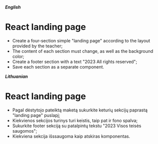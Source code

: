 **_English_**

# React landing page

- Create a four-section simple "landing page" according to the layout provided by the teacher;
- The content of each section must change, as well as the background color;
- Create a footer section with a text "2023 All rights reserved";
- Save each section as a separate component.

**_Lithuanian_**

# React landing page

- Pagal dėstytojo pateiktą maketą sukurkite keturių sekcijų paprastą "landing page" puslapį;
- Kiekvienos sekcijos turinys turi keistis, taip pat ir fono spalva;
- Sukurkite footer sekciją su patalpintų tekstu "2023 Visos teisės saugomos";
- Kiekviena sekcija išssaugoma kaip atskiras komponentas.
